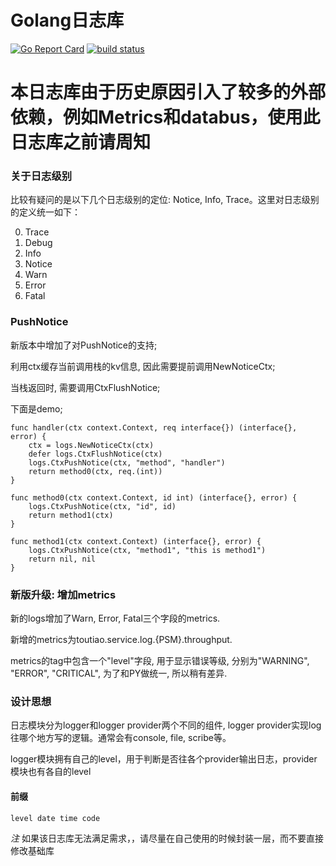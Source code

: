 # Golang日志库

[![Go Report Card](http://golang-report.byted.org/badge/code.byted.org/gopkg/logs)](http://golang-report.byted.org/report/code.byted.org/gopkg/logs)
[![build status](http://code.byted.org/ci/projects/10/status.png?ref=master)](http://code.byted.org/ci/projects/10?ref=master)


# 本日志库由于历史原因引入了较多的外部依赖，例如Metrics和databus，使用此日志库之前请周知

### 关于日志级别

比较有疑问的是以下几个日志级别的定位: Notice, Info, Trace。这里对日志级别的定义统一如下：

0. Trace
1. Debug
2. Info
3. Notice
4. Warn
5. Error
6. Fatal


### PushNotice
新版本中增加了对PushNotice的支持;

利用ctx缓存当前调用栈的kv信息, 因此需要提前调用NewNoticeCtx;

当栈返回时, 需要调用CtxFlushNotice;

下面是demo;

```
func handler(ctx context.Context, req interface{}) (interface{}, error) {
	ctx = logs.NewNoticeCtx(ctx)
	defer logs.CtxFlushNotice(ctx)
	logs.CtxPushNotice(ctx, "method", "handler")
	return method0(ctx, req.(int))
}

func method0(ctx context.Context, id int) (interface{}, error) {
	logs.CtxPushNotice(ctx, "id", id)
	return method1(ctx)
}

func method1(ctx context.Context) (interface{}, error) {
	logs.CtxPushNotice(ctx, "method1", "this is method1")
	return nil, nil
}
```

### 新版升级: 增加metrics
新的logs增加了Warn, Error, Fatal三个字段的metrics.

新增的metrics为toutiao.service.log.{PSM}.throughput. 

metrics的tag中包含一个"level"字段, 用于显示错误等级, 分别为"WARNING", "ERROR", "CRITICAL", 为了和PY做统一, 所以稍有差异.


### 设计思想

日志模块分为logger和logger provider两个不同的组件, logger provider实现log往哪个地方写的逻辑。通常会有console, file, scribe等。

logger模块拥有自己的level，用于判断是否往各个provider输出日志，provider模块也有各自的level

#### 前缀

    level date time code

*注*
如果该日志库无法满足需求，，请尽量在自己使用的时候封装一层，而不要直接修改基础库
